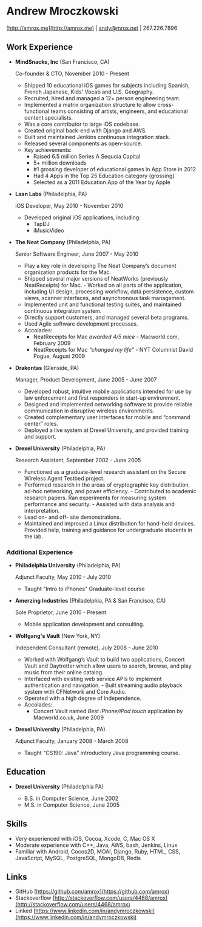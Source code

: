 Andrew Mroczkowski
==================

[http://amrox.me](http://amrox.me) | andy@mrox.net | 267.226.7896



Work Experience
---------------

*   **MindSnacks, Inc** (San Francisco, CA)

    Co-founder & CTO, November 2010 - Present

    -   Shipped 10 educational iOS games for subjects including Spanish, French Japanese, Kids' Vocab and U.S. Geography.
    -   Recruited, hired and managed a 12+ person engineering team.
    -   Implemented a matrix organization structure to allow cross-functional teams consisting of artists, engineers, and educational content specialists.
    -   Was a core contributor to large iOS codebase.
    -   Created original back-end with Django and AWS.
    -   Built and maintained Jenkins continuous integration stack.
    -   Released several components as open-source.
    -   Key achievements:
        -   Raised 6.5 million Series A Sequoia Capital 
        -   5+ million downloads 
        -   \#1 grossing developer of educational games in App Store in 2012 
        -   Had 4 Apps in the Top 25 Education category (grossing) 
        -   Selected as a 2011 Education App of the Year by Apple 

   
*   **Laan Labs** (Philadelphia, PA)

    iOS Developer, May 2010 - November 2010
  
    -   Developed original iOS applications, including:
        - TapDJ
        <!-- - [TapDJ](http://labs.laan.com/wp/products/tap-dj/) -->
        - iMusicVideo
        <!-- - [iMusicVideo](http://labs.laan.com/wp/products/imusicvideo-add-music-from-itunes-to-any-video/) -->


*   **The Neat Company** (Philadelphia, PA)

    Senior Software Engineer, June 2007 - May 2010 
	-   Play a key role in developing The Neat Company’s document organization products for the Mac.
	-   Shipped several major versions of NeatWorks (previously NeatReceipts) for Mac. - Worked on all parts of the application, including UI design, processing workflow, data persistence,
custom views, scanner interfaces, and asynchronous task management.
	-   Implemented unit and functional testing suites, and maintained continuous integration system.
	-   Directly support customers, and managed several beta programs.
	-   Used Agile software development processes.
	-   Accolades:
        -   NeatReceipts for Mac *awarded 4/5 mice* - Macworld.com, February 2009
	    -   NeatReceipts for Mac *“changed my life”* - NYT Columnist David Pogue, August 2009


*   **Drakontas** (Glenside, PA)

    Manager, Product Development, June 2005 - June 2007

    - Developed robust, intuitive mobile applications intended for use by law enforcement and first responders in start-up environment.
    - Designed and implemented networking software to provide reliable communication in disruptive wireless environments.
    - Created complementary user interfaces for mobile and “command center” roles.
    - Deployed a live system at Drexel University, and provided training and support.


*   **Drexel University** (Philadelphia, PA)

    Research Assistant, September 2002 - June 2005

    - Functioned as a graduate-level research assistant on the Secure Wireless Agent Testbed project.
    - Performed research in the areas of cryptographic key distribution, ad-hoc networking, and power efficiency. - Contributed to academic research papers. Ran experiments for measuring system performance and security. - Assisted with data analysis and interpretation.
    - Lead on- and off- site demonstrations.
    - Maintained and improved a Linux distribution for hand-held devices. Provided help, training and guidance for undergraduate students in the lab.
    

### Additional Experience

*   **Philadelphia University** (Philadelphia, PA)

    Adjunct Faculty, May 2010 - July 2010

    -   Taught "Intro to iPhones" Graduate-level course
    

*   **Amerzing Industries** (Philadelphia, PA & San Francisco, CA)

    Sole Proprietor, June 2010 - Present
    
    -   Mobile application development and consulting.


*   **Wolfgang's Vault** (New York, NY)

    Independent Consultant (remote), July 2008 - June 2010

    -   Worked with Wolfgang’s Vault to build two applications, Concert Vault and Daytrotter which allow users to search, browse, and play music from their online catalog.
	-   Interfaced with existing web service APIs to implement authentication and navigation. - Built streaming audio playback system with CFNetwork and Core Audio.
	-   Operated with a high degree of independence.
	-   Accolades:	
  	    -   Concert Vault named *Best iPhone/iPod touch* application by Macworld.co.uk, June 2009
    
*   **Drexel University** (Philadelphia, PA)

    Adjunct Faculty, January 2008 - March 2008

    -   Taught "CS190: Java" introductory Java programming course.
    

Education
---------

*   **Drexel University** (Philadelphia PA)

    - B.S. in Computer Science, June 2002
    - M.S. in Computer Science, June 2005


Skills
------

*   Very experienced with iOS, Cocoa, Xcode, C, Mac OS X
*   Moderate experience with C++, Java, AWS, bash, Jenkins, Linux
*   Familiar with Android, Cocos2D, MOAI, Django, Ruby, HTML, CSS, JavaScript, MySQL, PostgreSQL, MongoDB, Redis


Links
------

* GitHub [https://github.com/amrox](https://github.com/amrox)
* Stackoverflow [http://stackoverflow.com/users/4468/amrox](http://stackoverflow.com/users/4468/amrox)
* Linked [https://www.linkedin.com/in/andymroczkowski](https://www.linkedin.com/in/andymroczkowski)
